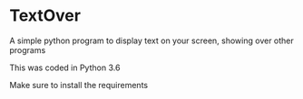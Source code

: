 # TextOver
A simple python program to display text on your screen, showing over other programs



This was coded in Python 3.6

Make sure to install the requirements

